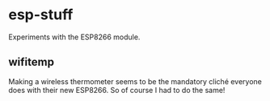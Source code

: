 # esp-stuff

Experiments with the ESP8266 module.

## wifitemp

Making a wireless thermometer seems to be the mandatory cliché everyone does with their
new ESP8266. So of course I had to do the same!
